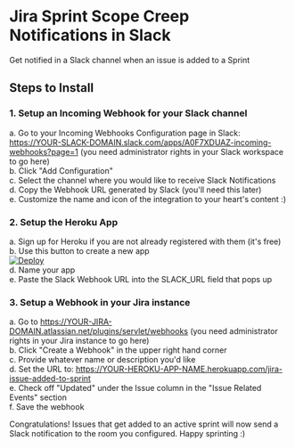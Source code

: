 # Jira Sprint Scope Creep Notifications in Slack
Get notified in a Slack channel when an issue is added to a Sprint

## Steps to Install
### 1. Setup an Incoming Webhook for your Slack channel
a. Go to your Incoming Webhooks Configuration page in Slack: https://YOUR-SLACK-DOMAIN.slack.com/apps/A0F7XDUAZ-incoming-webhooks?page=1 (you need administrator rights in your Slack workspace to go here)  
b. Click "Add Configuration"  
c. Select the channel where you would like to receive Slack Notifications  
d. Copy the Webhook URL generated by Slack (you'll need this later)  
e. Customize the name and icon of the integration to your heart's content :)
### 2. Setup the Heroku App
a. Sign up for Heroku if you are not already registered with them (it's free)  
b. Use this button to create a new app  
[![Deploy](https://www.herokucdn.com/deploy/button.svg)](https://dashboard.heroku.com/new?template=https%3A%2F%2Fgithub.com%2FmsolomonTMG%2Fjira-sprint-scope-slack%2Ftree%2Fmaster)  
d. Name your app  
e. Paste the Slack Webhook URL into the SLACK_URL field that pops up
### 3. Setup a Webhook in your Jira instance
a. Go to https://YOUR-JIRA-DOMAIN.atlassian.net/plugins/servlet/webhooks (you need administrator rights in your Jira instance to go here)   
b. Click "Create a Webhook" in the upper right hand corner  
c. Provide whatever name or description you'd like  
d. Set the URL to: https://YOUR-HEROKU-APP-NAME.herokuapp.com/jira-issue-added-to-sprint  
e. Check off "Updated" under the Issue column in the "Issue Related Events" section  
f. Save the webhook  

Congratulations! Issues that get added to an active sprint will now send a Slack notification to the room you configured. Happy sprinting :)
